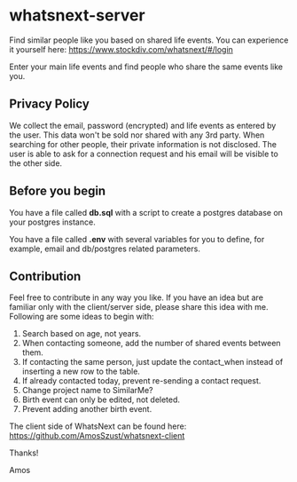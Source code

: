 # whatsnext-server
Find similar people like you based on shared life events.
You can experience it yourself here: https://www.stockdiv.com/whatsnext/#/login

Enter your main life events and find people who share the same events like you.

## Privacy Policy
We collect the email, password (encrypted) and life events as entered by the user. This data won't be sold nor shared with any 3rd party. When searching for other people, their private information is not disclosed. The user is able to ask for a connection request and his email will be visible to the other side.

## Before you begin
You have a file called **db.sql** with a script to create a postgres database on your postgres instance.

You have a file called **.env** with several variables for you to define, for example, email and db/postgres related parameters.

## Contribution
Feel free to contribute in any way you like. If you have an idea but are familiar only with the client/server side, please share this idea with me. Following are some ideas to begin with:
1. Search based on age, not years.
2. When contacting someone, add the number of shared events between them.
3. If contacting the same person, just update the contact_when instead of inserting a new row to the table.
4. If already contacted today, prevent re-sending a contact request.
5. Change project name to SimilarMe?
6. Birth event can only be edited, not deleted.
7. Prevent adding another birth event.

The client side of WhatsNext can be found here: https://github.com/AmosSzust/whatsnext-client

Thanks!

Amos
